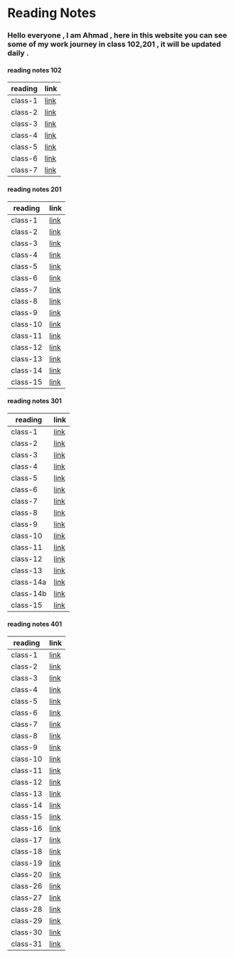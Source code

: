 # Reading Notes

### Hello everyone , I am Ahmad , here in this website you can see some of my work journey in class 102,201 , it will be updated daily .

#### reading notes 102

| reading | link                                                                             |
| ------- | -------------------------------------------------------------------------------- |
| class-1 | [link](https://ahmadammmoura.github.io/reading-notes/reading-notes-102/CssColoe) |
| class-2 | [link]()                                                                         |
| class-3 | [link]()                                                                         |
| class-4 | [link]()                                                                         |
| class-5 | [link]()                                                                         |
| class-6 | [link]()                                                                         |
| class-7 | [link]()                                                                         |

#### reading notes 201

| reading  | link                                                                             |
| -------- | -------------------------------------------------------------------------------- |
| class-1  | [link](https://ahmadammmoura.github.io/reading-notes/reading-notes-201/class-1)  |
| class-2  | [link](https://ahmadammmoura.github.io/reading-notes/reading-notes-201/class-2)  |
| class-3  | [link](https://ahmadammmoura.github.io/reading-notes/reading-notes-201/class-3)  |
| class-4  | [link](https://ahmadammmoura.github.io/reading-notes/reading-notes-201/class-4)  |
| class-5  | [link](https://ahmadammmoura.github.io/reading-notes/reading-notes-201/class-5)  |
| class-6  | [link](https://ahmadammmoura.github.io/reading-notes/reading-notes-201/class-6)  |
| class-7  | [link](https://ahmadammmoura.github.io/reading-notes/reading-notes-201/class-7)  |
| class-8  | [link](https://ahmadammmoura.github.io/reading-notes/reading-notes-201/class-8)  |
| class-9  | [link](https://ahmadammmoura.github.io/reading-notes/reading-notes-201/class-9)  |
| class-10 | [link](https://ahmadammmoura.github.io/reading-notes/reading-notes-201/class-10) |
| class-11 | [link](https://ahmadammmoura.github.io/reading-notes/reading-notes-201/class-11) |
| class-12 | [link](https://ahmadammmoura.github.io/reading-notes/reading-notes-201/class-12) |
| class-13 | [link](https://ahmadammmoura.github.io/reading-notes/reading-notes-201/class-13) |
| class-14 | [link](https://ahmadammmoura.github.io/reading-notes/reading-notes-201/class-14) |
| class-15 | [link](https://ahmadammmoura.github.io/reading-notes/reading-notes-201/class-15) |

#### reading notes 301

| reading   | link                                                                              |
| --------- | --------------------------------------------------------------------------------- |
| class-1   | [link](https://ahmadammmoura.github.io/reading-notes/reading-notes-301/class-1)   |
| class-2   | [link](https://ahmadammmoura.github.io/reading-notes/reading-notes-301/class-2)   |
| class-3   | [link](https://ahmadammmoura.github.io/reading-notes/reading-notes-301/class-3)   |
| class-4   | [link](https://ahmadammmoura.github.io/reading-notes/reading-notes-301/class-4)   |
| class-5   | [link](https://ahmadammmoura.github.io/reading-notes/reading-notes-301/class-5)   |
| class-6   | [link](https://ahmadammmoura.github.io/reading-notes/reading-notes-301/class-6)   |
| class-7   | [link](https://ahmadammmoura.github.io/reading-notes/reading-notes-301/class-7)   |
| class-8   | [link](https://ahmadammmoura.github.io/reading-notes/reading-notes-301/class-8)   |
| class-9   | [link](https://ahmadammmoura.github.io/reading-notes/reading-notes-301/class-9)   |
| class-10  | [link](https://ahmadammmoura.github.io/reading-notes/reading-notes-301/class-10)  |
| class-11  | [link](https://ahmadammmoura.github.io/reading-notes/reading-notes-301/class-11)  |
| class-12  | [link](https://ahmadammmoura.github.io/reading-notes/reading-notes-301/class-12)  |
| class-13  | [link](https://ahmadammmoura.github.io/reading-notes/reading-notes-301/class-13)  |
| class-14a | [link](https://ahmadammmoura.github.io/reading-notes/reading-notes-301/class-14a) |
| class-14b | [link](https://ahmadammmoura.github.io/reading-notes/reading-notes-301/class-14b) |
| class-15  | [link](https://ahmadammmoura.github.io/reading-notes/reading-notes-301/class-15)  |

#### reading notes 401

| reading  | link                                                                             |
| -------- | -------------------------------------------------------------------------------- |
| class-1  | [link](https://ahmadammmoura.github.io/reading-notes/reading-notes-401/class-1)  |
| class-2  | [link](https://ahmadammmoura.github.io/reading-notes/reading-notes-401/class-2)  |
| class-3  | [link](https://ahmadammmoura.github.io/reading-notes/reading-notes-401/class-3)  |
| class-4  | [link](https://ahmadammmoura.github.io/reading-notes/reading-notes-401/class-4)  |
| class-5  | [link](https://ahmadammmoura.github.io/reading-notes/reading-notes-401/class-5)  |
| class-6  | [link](https://ahmadammmoura.github.io/reading-notes/reading-notes-401/class-6)  |
| class-7  | [link](https://ahmadammmoura.github.io/reading-notes/reading-notes-401/class-7)  |
| class-8  | [link](https://ahmadammmoura.github.io/reading-notes/reading-notes-401/class-8)  |
| class-9  | [link](https://ahmadammmoura.github.io/reading-notes/reading-notes-401/class-9)  |
| class-10 | [link](https://ahmadammmoura.github.io/reading-notes/reading-notes-401/class-10) |
| class-11 | [link](https://ahmadammmoura.github.io/reading-notes/reading-notes-401/class-11) |
| class-12 | [link](https://ahmadammmoura.github.io/reading-notes/reading-notes-401/class-12) |
| class-13 | [link](https://ahmadammmoura.github.io/reading-notes/reading-notes-401/class-13) |
| class-14 | [link](https://ahmadammmoura.github.io/reading-notes/reading-notes-401/class-14) |
| class-15 | [link](https://ahmadammmoura.github.io/reading-notes/reading-notes-401/class-15) |
| class-16 | [link](https://ahmadammmoura.github.io/reading-notes/reading-notes-401/class-16) |
| class-17 | [link](https://ahmadammmoura.github.io/reading-notes/reading-notes-401/class-17) |
| class-18 | [link](https://ahmadammmoura.github.io/reading-notes/reading-notes-401/class-18) |
| class-19 | [link](https://ahmadammmoura.github.io/reading-notes/reading-notes-401/class-19) |
| class-20 | [link](https://ahmadammmoura.github.io/reading-notes/reading-notes-401/class-20) |
| class-26 | [link](https://ahmadammmoura.github.io/reading-notes/reading-notes-401/class-26) |
| class-27 | [link](https://ahmadammmoura.github.io/reading-notes/reading-notes-401/class-27) |
| class-28 | [link](https://ahmadammmoura.github.io/reading-notes/reading-notes-401/class-28) |
| class-29 | [link](https://ahmadammmoura.github.io/reading-notes/reading-notes-401/class-29) |
| class-30 | [link](https://ahmadammmoura.github.io/reading-notes/reading-notes-401/class-30) |
| class-31 | [link](https://ahmadammmoura.github.io/reading-notes/reading-notes-401/class-31) |
